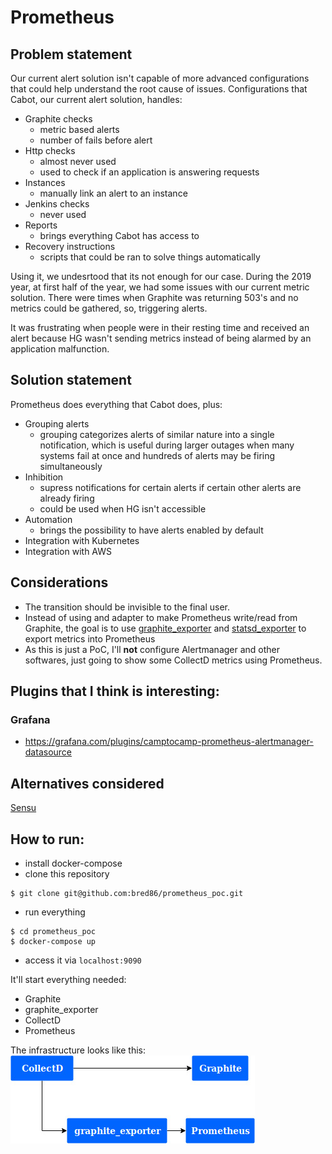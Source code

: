 # Prometheus

## Problem statement
Our current alert solution isn't capable of more advanced configurations that could help understand the root cause of issues.
Configurations that Cabot, our current alert solution, handles:
* Graphite checks
  * metric based alerts
  * number of fails before alert  
* Http checks
  * almost never used
  * used to check if an application is answering requests
* Instances
  * manually link an alert to an instance
* Jenkins checks
  * never used
* Reports
  * brings everything Cabot has access to
* Recovery instructions
  * scripts that could be ran to solve things automatically

Using it, we undesrtood that its not enough for our case. During the 2019 year, at first half of the year, we had some issues with our current metric solution.
There were times when Graphite was returning 503's and no metrics could be gathered, so, triggering alerts.

It was frustrating when people were in their resting time and received an alert because HG wasn't sending metrics instead of being alarmed by an application malfunction.

## Solution statement
Prometheus does everything that Cabot does, plus:
* Grouping alerts
  * grouping categorizes alerts of similar nature into a single notification, which is useful during larger outages when many systems fail at once and hundreds of alerts may be firing simultaneously
* Inhibition
  * supress notifications for certain alerts if certain other alerts are already firing
  * could be used when HG isn't accessible
* Automation
  * brings the possibility to have alerts enabled by default
* Integration with Kubernetes
* Integration with AWS

## Considerations
* The transition should be invisible to the final user.
* Instead of using and adapter to make Prometheus write/read from Graphite, the goal is to use [graphite_exporter](https://github.com/prometheus/graphite_exporter) and [statsd_exporter](https://github.com/prometheus/statsd_exporter) to export metrics into Prometheus
* As this is just a PoC, I'll **not** configure Alertmanager and other softwares, just going to show some CollectD metrics using Prometheus.

## Plugins that I think is interesting:
### Grafana
* https://grafana.com/plugins/camptocamp-prometheus-alertmanager-datasource

## Alternatives considered
[Sensu](https://sensu.io/)

## How to run:
* install docker-compose
* clone this repository
```
$ git clone git@github.com:bred86/prometheus_poc.git
```
* run everything
```
$ cd prometheus_poc
$ docker-compose up
```
* access it via `localhost:9090`

It'll start everything needed:
* Graphite
* graphite_exporter
* CollectD
* Prometheus

The infrastructure looks like this:
![Prometheu's infrastructure](images/prometheus_poc.jpg)
